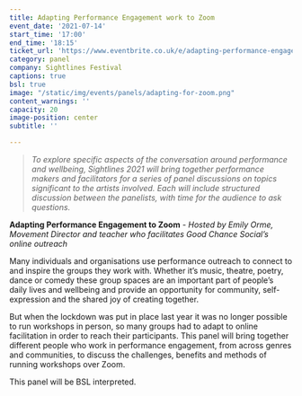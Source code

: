 ```yaml
---
title: Adapting Performance Engagement work to Zoom
event_date: '2021-07-14'
start_time: '17:00'
end_time: '18:15'
ticket_url: 'https://www.eventbrite.co.uk/e/adapting-performance-engagement-work-to-zoom-sightlines-panel-discussions-tickets-162472474545'
category: panel
company: Sightlines Festival
captions: true
bsl: true
image: "/static/img/events/panels/adapting-for-zoom.png"
content_warnings: ''
capacity: 20
image-position: center
subtitle: ''

---
```

> _To explore specific aspects of the conversation around performance and wellbeing, Sightlines 2021 will bring together performance makers and facilitators for a series of panel discussions on topics significant to the artists involved. Each will include structured discussion between the panelists, with time for the audience to ask questions._ 

**Adapting Performance Engagement to Zoom** - _Hosted by Emily Orme, Movement Director and teacher who facilitates Good Chance Social’s online outreach_ 

Many individuals and organisations use performance outreach to connect to and inspire the groups they work with. Whether it’s music, theatre, poetry, dance or comedy these group spaces are an important part of people’s daily lives and wellbeing and provide an opportunity for community, self-expression and the shared joy of creating together. 

But when the lockdown was put in place last year it was no longer possible to run workshops in person, so many groups had to adapt to online facilitation in order to reach their participants. This panel will bring together different people who work in performance engagement, from across genres and communities, to discuss the challenges, benefits and methods of running workshops over Zoom. 

This panel will be BSL interpreted.